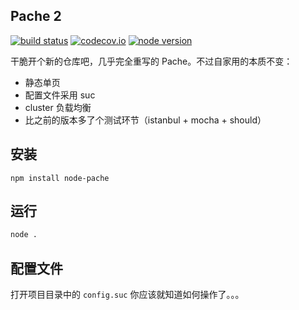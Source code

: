 Pache 2
---

[![build status][travis-image]][travis-url]
[![codecov.io][codecov-image]][codecov-url]
[![node version][node-image]][node-url]

[travis-image]: https://img.shields.io/travis/VecHK/Pache2/master.svg?style=flat-square
[travis-url]: https://travis-ci.org/VecHK/Pache2
[codecov-image]: https://img.shields.io/codecov/c/github/VecHK/Pache2/master.svg?style=flat-square
[codecov-url]: https://codecov.io/github/VecHK/Pache2?branch=master

[node-image]: https://img.shields.io/badge/node.js-%3E=_6.x-green.svg?style=flat-square
[node-url]: http://nodejs.org/download/

干脆开个新的仓库吧，几乎完全重写的 Pache。不过自家用的本质不变：

 * 静态单页
 * 配置文件采用 suc
 * cluster 负载均衡
 * 比之前的版本多了个测试环节（istanbul + mocha + should）

## 安装

```
npm install node-pache
```

## 运行

```bash
node .
```

## 配置文件

打开项目目录中的 `config.suc` 你应该就知道如何操作了。。。
